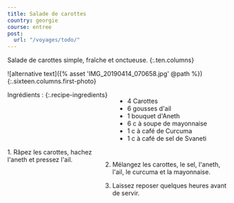 ```yaml
---
title: Salade de carottes
country: georgie
course: entree
post:
  url: "/voyages/todo/"
---
```


Salade de carottes simple, fraîche et onctueuse.
{:.ten.columns}

<!--fin extrait-->

![alternative text]({% asset 'IMG_20190414_070658.jpg' @path %})
{:.sixteen.columns.first-photo}

<div class="four columns" markdown="1">
Ingrédients :
{:.recipe-ingredients}

- 4 Carottes
- 6 gousses d'ail
- 1 bouquet d'Aneth
- 6 c à soupe de mayonnaise
- 1 c à café de Curcuma
- 1 c à café de sel de Svaneti
</div>

<div class="ten columns" markdown="1">
1. Râpez les carottes, hachez l'aneth et pressez l'ail.

2. Mélangez les carottes, le sel, l'aneth, l'ail, le curcuma et la mayonnaise.

3. Laissez reposer quelques heures avant de servir.
</div>
